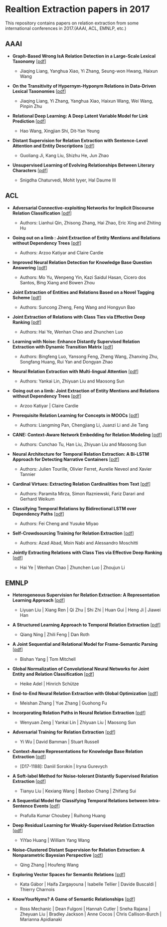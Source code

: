 # Realtion Extraction papers in 2017

This repository contains papers on relation extraction from some international conferences in 2017.(AAAI, ACL, EMNLP, etc.)


## AAAI

* **Graph-Based Wrong IsA Relation Detection in a Large-Scale Lexical Taxonomy** [[pdf](http://aaai.org/ocs/index.php/AAAI/AAAI17/paper/view/14268)]
    * Jiaqing Liang, Yanghua Xiao, Yi Zhang, Seung-won Hwang, Haixun Wang

* **On the Transitivity of Hypernym-Hyponym Relations in Data-Driven Lexical Taxonomies** [[pdf](http://aaai.org/ocs/index.php/AAAI/AAAI17/paper/view/14267)]
    * Jiaqing Liang, Yi Zhang, Yanghua Xiao, Haixun Wang, Wei Wang, Pinpin Zhu

* **Relational Deep Learning: A Deep Latent Variable Model for Link Prediction** [[pdf](http://aaai.org/ocs/index.php/AAAI/AAAI17/paper/view/14346)]
    * Hao Wang, Xingjian Shi, Dit-Yan Yeung

* **Distant Supervision for Relation Extraction with Sentence-Level Attention and Entity Descriptions** [[pdf](http://aaai.org/ocs/index.php/AAAI/AAAI17/paper/view/14491)]
    * Guoliang Ji, Kang Liu, Shizhu He, Jun Zhao

* **Unsupervised Learning of Evolving Relationships Between Literary Characters** [[pdf](http://aaai.org/ocs/index.php/AAAI/AAAI17/paper/view/14564)]
    * Snigdha Chaturvedi, Mohit Iyyer, Hal Daume III
    
    
## ACL

* **Adversarial Connective-exploiting Networks for Implicit Discourse Relation Classification** [[pdf](https://www.aclweb.org/anthology/papers/P/P17/P17-1093/)]
    * Authors: Lianhui Qin, Zhisong Zhang, Hai Zhao, Eric Xing and Zhiting Hu

* **Going out on a limb : Joint Extraction of Entity Mentions and Relations without Dependency Trees** [[pdf](https://www.aclweb.org/anthology/papers/P/P17/P17-1085/)]
    * Authors: Arzoo Katiyar and Claire Cardie

* **Improved Neural Relation Detection for Knowledge Base Question Answering** [[pdf](https://www.aclweb.org/anthology/papers/P/P17/P17-1053/)]
    * Authors: Mo Yu, Wenpeng Yin, Kazi Saidul Hasan, Cicero dos Santos, Bing Xiang and Bowen Zhou

* **Joint Extraction of Entities and Relations Based on a Novel Tagging Scheme** [[pdf](https://www.aclweb.org/anthology/papers/P/P17/P17-1113/)]
    * Authors: Suncong Zheng, Feng Wang and Hongyun Bao

* **Joint Extraction of Relations with Class Ties via Effective Deep Ranking** [[pdf](https://arxiv.org/abs/1612.07602)]
    * Authors: Hai Ye, Wenhan Chao and Zhunchen Luo

* **Learning with Noise: Enhance Distantly Supervised Relation Extraction with Dynamic Transition Matrix** [[pdf](https://www.aclweb.org/anthology/papers/P/P17/P17-1040/)]
    * Authors: Bingfeng Luo, Yansong Feng, Zheng Wang, Zhanxing Zhu, Songfang Huang, Rui Yan and Dongyan Zhao

* **Neural Relation Extraction with Multi-lingual Attention** [[pdf](https://www.aclweb.org/anthology/papers/P/P17/P17-1004/)]
    * Authors: Yankai Lin, Zhiyuan Liu and Maosong Sun

* **Going out on a limb: Joint Extraction of Entity Mentions and Relations without Dependency Trees** [[pdf](https://www.aclweb.org/anthology/papers/P/P17/P17-1085/)]
    * Arzoo Katiyar | Claire Cardie

* **Prerequisite Relation Learning for Concepts in MOOCs** [[pdf](https://www.aclweb.org/anthology/papers/P/P17/P17-1133/)]
    * Authors: Liangming Pan, Chengjiang Li, Juanzi Li and Jie Tang

* **CANE: Context-Aware Network Embedding for Relation Modeling** [[pdf](https://www.aclweb.org/anthology/papers/P/P17/P17-1158/)]
    * Authors: Cunchao Tu, Han Liu, Zhiyuan Liu and Maosong Sun

* **Neural Architecture for Temporal Relation Extraction: A Bi-LSTM Approach for Detecting Narrative Containers** [[pdf](https://www.aclweb.org/anthology/papers/P/P17/P17-2035/)]
    * Authors: Julien Tourille, Olivier Ferret, Aurelie Neveol and Xavier Tannier

* **Cardinal Virtues: Extracting Relation Cardinalities from Text** [[pdf](https://www.aclweb.org/anthology/papers/P/P17/P17-2055/)]
    * Authors: Paramita Mirza, Simon Razniewski, Fariz Darari and Gerhard Weikum

* **Classifying Temporal Relations by Bidirectional LSTM over Dependency Paths** [[pdf](https://www.aclweb.org/anthology/papers/P/P17/P17-2001/)]
    * Authors: Fei Cheng and Yusuke Miyao

* **Self-Crowdsourcing Training for Relation Extraction** [[pdf](https://www.aclweb.org/anthology/papers/P/P17/P17-2082/)]
    * Authors: Azad Abad, Moin Nabi and Alessandro Moschitti


* **Jointly Extracting Relations with Class Ties via Effective Deep Ranking** [[pdf](https://www.aclweb.org/anthology/papers/P/P17/P17-1166/)]
    * Hai Ye | Wenhan Chao | Zhunchen Luo | Zhoujun Li

## EMNLP

* **Heterogeneous Supervision for Relation Extraction: A Representation Learning Approach** [[pdf](https://www.aclweb.org/anthology/papers/D/D17/D17-1005/)]
    * Liyuan Liu | Xiang Ren | Qi Zhu | Shi Zhi | Huan Gui | Heng Ji | Jiawei Han

* **A Structured Learning Approach to Temporal Relation Extraction** [[pdf](https://www.aclweb.org/anthology/papers/D/D17/D17-1108/)]
    * Qiang Ning | Zhili Feng | Dan Roth

* **A Joint Sequential and Relational Model for Frame-Semantic Parsing** [[pdf](https://www.aclweb.org/anthology/papers/D/D17/D17-1128/)]
    * Bishan Yang | Tom Mitchell

* **Global Normalization of Convolutional Neural Networks for Joint Entity and Relation Classification** [[pdf](https://www.aclweb.org/anthology/papers/D/D17/D17-1181/)]
    * Heike Adel | Hinrich Schütze

* **End-to-End Neural Relation Extraction with Global Optimization** [[pdf](https://www.aclweb.org/anthology/papers/D/D17/D17-1182/)]
    * Meishan Zhang | Yue Zhang | Guohong Fu

* **Incorporating Relation Paths in Neural Relation Extraction** [[pdf](https://www.aclweb.org/anthology/papers/D/D17/D17-1186/)]
    * Wenyuan Zeng | Yankai Lin | Zhiyuan Liu | Maosong Sun

* **Adversarial Training for Relation Extraction** [[pdf](https://www.aclweb.org/anthology/papers/D/D17/D17-1187/)]
    * Yi Wu | David Bamman | Stuart Russell

* **Context-Aware Representations for Knowledge Base Relation Extraction** [[pdf](https://www.aclweb.org/anthology/papers/D/D17/D17-1188/)]
    * [D17-1188]: Daniil Sorokin | Iryna Gurevych
    
* **A Soft-label Method for Noise-tolerant Distantly Supervised Relation Extraction** [[pdf](https://www.aclweb.org/anthology/papers/D/D17/D17-1189/)]
    * Tianyu Liu | Kexiang Wang | Baobao Chang | Zhifang Sui

* **A Sequential Model for Classifying Temporal Relations between Intra-Sentence Events** [[pdf](https://www.aclweb.org/anthology/papers/D/D17/D17-1190/)]
    * Prafulla Kumar Choubey | Ruihong Huang

* **Deep Residual Learning for Weakly-Supervised Relation Extraction** [[pdf](https://www.aclweb.org/anthology/papers/D/D17/D17-1191/)]
    * YiYao Huang | William Yang Wang

* **Noise-Clustered Distant Supervision for Relation Extraction: A Nonparametric Bayesian Perspective** [[pdf](https://www.aclweb.org/anthology/papers/D/D17/D17-1192/)]
    * Qing Zhang | Houfeng Wang

* **Exploring Vector Spaces for Semantic Relations** [[pdf](https://www.aclweb.org/anthology/papers/D/D17/D17-1193/)]
    * Kata Gábor | Haifa Zargayouna | Isabelle Tellier | Davide Buscaldi | Thierry Charnois

* **KnowYourNyms? A Game of Semantic Relationships** [[pdf](https://www.aclweb.org/anthology/papers/D/D17/D17-2007/)]
    * Ross Mechanic | Dean Fulgoni | Hannah Cutler | Sneha Rajana | Zheyuan Liu | Bradley Jackson | Anne Cocos | Chris Callison-Burch | Marianna Apidianaki
